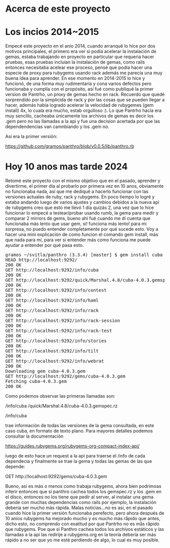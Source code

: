Acerca de este proyecto
========================

Los incios 2014~2015
=====================

Empecé este proyecto en el anio 2014, cuando arranqué lo hice por dos motivos
principales, el primero era ver si podía acelerar la instalación de gemas,
estaba trabajando en proyecto en particular que requeria hacer pruebas, esas
pruebas incluían la instalación de gemas, como rails entonces necesitaba
acelear ese proceso, pensé que podía hacer una especie de proxy para rubygems
usando rack además me parecía una muy buena idea para aprender.
En ese momento en 2014-2015 lo hice y funcionó, de una forma muy rudimentaría
y cona varios defectos pero funcionaba y cumplía con el propósito, así fué
como publiqué la primer version de Pantrho, un proxy de gemas hecho en rack.
Recuerdo que quedé sorprendido por la simplicida de rack y por las cosas
que se pueden llegar a hacer, además había logrado acelerar la velocidad
de rubygemes (gem install) 4x, lo cuala era mucho, estab orgulloso :).
Lo que Pantrho hacía era muy sencillo, cacheaba únicamente los archivos
de gemas es decir los .gem pero no las llamadas a la api y fue una decision
acertada por que las dependendencias van camnbiando y los .gem no.

Así era la primer versión:

https://github.com/gramos/panthro/blob/v0.0.5/lib/panthro.rb

Hoy 10 anos mas tarde 2024
===========================

Retomé este proyecto con el mismo objetivo que en el pasado, aprender
y divertirme, el primer día al probarlo por primera vez en 10 anos,
obviamente no funcionaba nada, así que me dediqué a hacerlo funcionar
con las versiones actuales de ruby, rack y rubygems. En poco tiempo
lo logré y estaba andando luego de varios ajustes y cambios debidos
a la nueva api de rubygems creo que esto me llevó 1 día quizás 2,
una vez que lo hice funcionar lo empecé a testear/probar usando rumb,
la gema para medir y comparar 2 mirrors de gems, bueno ahí fué cuando
me dí cuenta que funcionaba más lento que usar gem, sí! funciona más
lento! para mi sorpresa, no puedo entender completamente por qué sucede esto.
Voy a hacer una mini explicación de como funcion el comando gem install,
más que nada para mí, para ver si entender más como funciona me puede
ayudar a entender por qué pasa esto.

<pre>
gramos ~/svitla/panthro (3.3.4) [master] $ gem install cuba --verbose
HEAD http://localhost:9292/
200 OK
GET http://localhost:9292/info/cuba
200 OK
GET http://localhost:9292/quick/Marshal.4.8/cuba-4.0.3.gemspec.rz
200 OK
GET http://localhost:9292/info/contest
200 OK
GET http://localhost:9292/info/haml
200 OK
GET http://localhost:9292/info/rack
200 OK
GET http://localhost:9292/info/rack-session
200 OK
GET http://localhost:9292/info/rack-test
200 OK
GET http://localhost:9292/info/stories
200 OK
GET http://localhost:9292/info/tilt
200 OK
GET http://localhost:9292/info/webrat
200 OK
Downloading gem cuba-4.0.3.gem
GET http://localhost:9292/gems/cuba-4.0.3.gem
Fetching cuba-4.0.3.gem
200 OK
</pre>

Como podemos observar las primeras llamadas son:

/info/cuba
/quick/Marshal.4.8/cuba-4.0.3.gemspec.rz

/info/cuba

trae información de todas las versiones de la gema consultada,
en este caso cuba, en formato de texto plano. Para mayores
detalles podemos consultar la documentación

https://guides.rubygems.org/rubygems-org-compact-index-api/

luego de esto hace un request a la api para traerse el /info
de cada dependecia y finalmente se trae la gema y todas las
gemas de las que depende:

GET http://localhost:9292/gems/cuba-4.0.3.gem

Bueno, así es más o menos como trabaja rubygems,
ahora bien podrímoas inferir entonces que si
panthro cachea todos los gemspec.rz y los .gem
en el disco, entonces no los tiene que pedir al
server, al instalar una gema grande con muchas dependencias
como rails por ejemplo, la instalación debería ser
mucho más rápida. Malas noticias...no es así,
en el pasado cuando hice la primer versión funcionaba
perefecto, pero ahora después de 10 anios rubygems
ha mejorado mucho y es mucho más råpido que antes,
dicho esto, no comprendo con exatitud por que
Pantrho no es mås råpido que rubygems. Poe que
si Panthro cachea todos los archivos estáticos
y las llamadas a la api las redirije a rubygems.org
en la teoría debería ser más rápido a no ser que yo
me esté perdiendo de algo, lo cual es muy posible.

